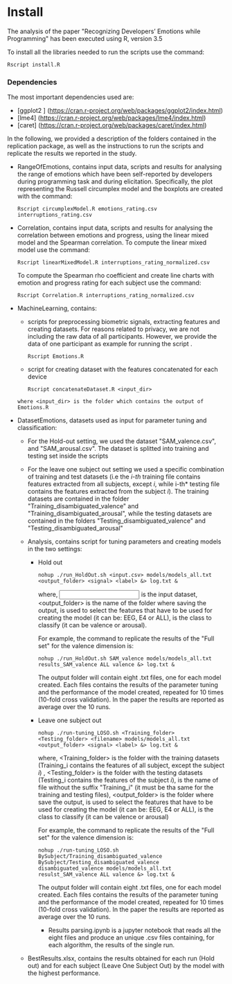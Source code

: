 # Install

The analysis of the paper "Recognizing Developers’ Emotions while Programming" has been executed using R, version 3.5

To install all the libraries needed to run the scripts use the command: 

```
Rscript install.R
```
### Dependencies

The most important dependencies used are:

- [ggplot2 ] (https://cran.r-project.org/web/packages/ggplot2/index.html)
- [lme4] (https://cran.r-project.org/web/packages/lme4/index.html)
- [caret] (https://cran.r-project.org/web/packages/caret/index.html)


In the following, we provided a description of the folders contained in the replication package, as well as the instructions to run the scripts and replicate the results we reported in the study.

- RangeOfEmotions, contains input data, scripts and results for analysing the range of emotions which have been self-reported by developers during programming task and during elicitation. Specifically, the plot representing the Russell circumplex model and the boxplots are created with the command: 

  ```
  Rscript circumplexModel.R emotions_rating.csv interruptions_rating.csv
  ```

  

- Correlation, contains input data, scripts and results for analysing the correlation between emotions and progress, using the linear mixed model and the Spearman correlation. To compute the linear mixed model use the command: 

  ```
  Rscript linearMixedModel.R interruptions_rating_normalized.csv
  ```

  To compute the Spearman rho coefficient and create line charts with emotion and progress rating for each subject use the command:  

  ```
  Rscript Correlation.R interruptions_rating_normalized.csv
  ```

  

- MachineLearning, contains: 

  - scripts for preprocessing biometric signals, extracting features and creating datasets.  For reasons related to privacy, we are not including the raw data of all participants. However, we provide the data of one participant as example for running the script . 

    ```
    Rscript Emotions.R
    ```

  - script for creating dataset with the features concatenated for each device

    ```
    Rscript concatenateDataset.R <input_dir>
    ```

  ```
  where <input_dir> is the folder which contains the output of Emotions.R 
  ```

- DatasetEmotions, datasets used as input for parameter tuning and classification: 

  - For the Hold-out setting, we used the dataset "SAM_valence.csv", and "SAM_arousal.csv". The dataset is splitted into training and testing set inside the scripts

  - For the leave one subject out setting we used a specific combination of training and test datasets (i.e the *i-th* training file contains features extracted from all subjects, except *i*, while i-th* testing file contains the features extracted from the subject *i*). The training datasets are contained in the folder "Training_disambiguated_valence" and "Training_disambiguated_arousal", while the testing datasets are contained in the folders "Testing_disambiguated_valence" and "Testing_disambiguated_arousal"

  - Analysis, contains script for tuning parameters and creating models in the two settings:

    - Hold out

      ```
      nohup ./run_HoldOut.sh <input.csv> models/models_all.txt <output_folder> <signal> <label> &> log.txt &
      ```

      where, <input> is the input dataset,  <output_folder> is the name of the folder where saving the output, <signal> is used to select the features that have to be used for creating the model (it can be: EEG, E4 or ALL), <label> is the class to classify (it can be valence or arousal). 

      For example, the command to replicate the results of the "Full set" for the valence dimension is: 

      ```
      nohup ./run_HoldOut.sh SAM_valence models/models_all.txt results_SAM_valence ALL valence &> log.txt &
      ```

      The output folder will contain eight .txt files, one for each model created. Each files contains the results of the parameter tuning and the performance of the model created, repeated for 10 times (10-fold cross validation). In the paper the results are reported as average over the 10 runs.

    - Leave one subject out

      ```
      nohup ./run-tuning_LOSO.sh <Training_folder> <Testing_folder> <filename> models/models_all.txt <output_folder> <signal> <label> &> log.txt &
      ```

      where, <Training_folder> is the folder with the training datasets (Training_i contains the features of all subject, except the subject *i*) ,  <Testing_folder> is the folder with the testing datasets (Testing_i contains the features of the subject *i*),  <filename> is the name of file without the suffix "Training_i" (it must be tha same for the training and testing files), <output_folder> is the folder where save the output, <signal> is used to select the features that have to be used for creating the model (it can be: EEG, E4 or ALL), <label> is the class to classify (it can be valence or arousal)

      For example, the command to replicate the results of the "Full set" for the valence dimension is: 

      ```
      nohup ./run-tuning_LOSO.sh BySubject/Training_disambiguated_valence BySubject/Testing_disambiguated_valence disambiguated_valence models/models_all.txt resulst_SAM_valence ALL valence &> log.txt &
      ```

      The output folder will contain eight .txt files, one for each model created. Each files contains the results of the parameter tuning and the performance of the model created, repeated for 10 times (10-fold cross validation). In the paper the results are reported as average over the 10 runs.

      - Results parsing.ipynb is a jupyter notebook that reads all the eight files and produce an unique .csv files containing, for each algorithm, the results of the single run. 

  - BestResults.xlsx, contains the results obtained for each run (Hold out) and for each subject (Leave One Subject Out) by the model with the highest performance.
